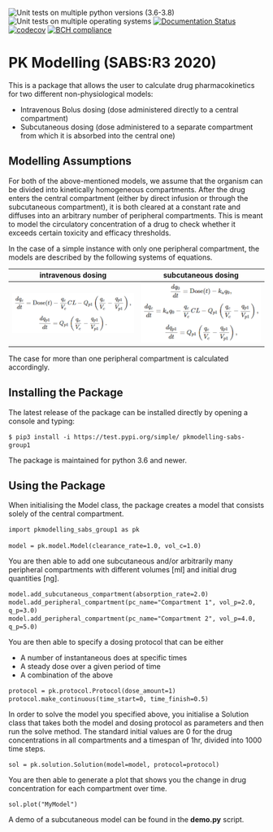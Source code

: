 ![Unit tests on multiple python versions (3.6-3.8)](https://github.com/SABS-Group-1/pkmodelling/workflows/Run%20unit%20tests%20with%20all%20supported%20python%20versions%20(3.6-3.8)/badge.svg)
![Unit tests on multiple operating systems](https://github.com/SABS-Group-1/pkmodelling/workflows/Unit%20tests%20(OS%20versions)/badge.svg)
[![Documentation Status](https://readthedocs.org/projects/pkmodelling/badge/?version=latest)](https://pkmodelling.readthedocs.io/en/latest/?badge=latest)
[![codecov](https://codecov.io/gh/SABS-Group-1/pkmodelling/branch/master/graph/badge.svg?token=05UPUHBXCN)](undefined)
[![BCH compliance](https://bettercodehub.com/edge/badge/SABS-Group-1/pkmodelling?branch=master)](https://bettercodehub.com/)

# PK Modelling (SABS:R3 2020)

This is a package that allows the user to calculate drug pharmacokinetics for two different non-physiological models:
- Intravenous Bolus dosing (dose administered directly to a central compartment)
- Subcutaneous dosing (dose administered to a separate compartment from which it is absorbed into the central one)

## Modelling Assumptions

For both of the above-mentioned models, 
we assume that the organism can be divided into kinetically homogeneous compartments.
After the drug enters the central compartment (either by direct infusion or through the 
subcutaneous compartment), it is both cleared at a constant rate and
diffuses into an arbitrary number of peripheral compartments. This is meant to model the 
circulatory concentration of a drug to check whether it exceeds certain toxicity and efficacy thresholds.

In the case of a simple instance with only one peripheral compartment,
the models are described by the following systems of equations.

 intravenous dosing              |  subcutaneous dosing
:-------------------------:|:-------------------------:
<img src="https://github.com/SABS-Group-1/pkmodelling/blob/master/docs/pictures/iv_ODE.png" />  |  <img src="https://github.com/SABS-Group-1/pkmodelling/blob/master/docs/pictures/sc_ODE.png" />

The case for more than one peripheral compartment is calculated accordingly.

## Installing the Package

The latest release of the package can be installed directly by opening a console and typing:
```
$ pip3 install -i https://test.pypi.org/simple/ pkmodelling-sabs-group1
```
The package is maintained for python 3.6 and newer.

## Using the Package

When initialising the Model class, the package creates a model
that consists solely of the central compartment.

``` 
import pkmodelling_sabs_group1 as pk

model = pk.model.Model(clearance_rate=1.0, vol_c=1.0)
```

You are then able to add one subcutaneous 
and/or arbitrarily many peripheral compartments
with different volumes \[ml] and initial drug quantities \[ng].

```
model.add_subcutaneous_compartment(absorption_rate=2.0)
model.add_peripheral_compartment(pc_name="Compartment 1", vol_p=2.0, q_p=3.0)
model.add_peripheral_compartment(pc_name="Compartment 2", vol_p=4.0, q_p=5.0)
```

You are then able to specify a dosing protocol that can be either
- A number of instantaneous does at specific times
- A steady dose over a given period of time
- A combination of the above

```
protocol = pk.protocol.Protocol(dose_amount=1)
protocol.make_continuous(time_start=0, time_finish=0.5)
```

In order to solve the model you specified above, you initialise a
Solution class that takes both the model and dosing protocol as parameters
and then run the solve method. The standard initial values are 0 for the drug 
concentrations in all compartments and a timespan of 1hr, divided into 1000 time steps.

```
sol = pk.solution.Solution(model=model, protocol=protocol)
```

You are then able to generate a plot that shows you the change in drug concentration
for each compartment over time.

```
sol.plot("MyModel")
```

A demo of a subcutaneous model can be found in the **demo.py** script.
